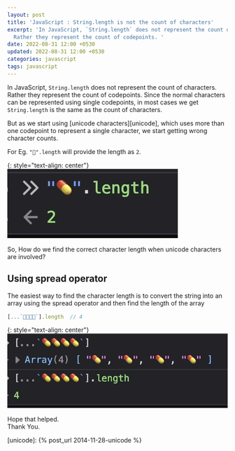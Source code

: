 ```yaml
---
layout: post
title: 'JavaScript : String.length is not the count of characters'
excerpt: 'In JavaScript, `String.length` does not represent the count of characters.
  Rather they represent the count of codepoints. '
date: 2022-08-31 12:00 +0530
updated: 2022-08-31 12:00 +0530
categories: javascript
tags: javascript
---
```

In JavaScript, `String.length` does not represent the count of characters. Rather they represent the count of codepoints. 
Since the normal characters can be represented using single codepoints, in most cases we get `String.length` is the same as the count of characters.

But as we start using [unicode characters][unicode], which uses more than one codepoint to represent a single character, we start getting wrong character counts. 

For Eg. `"💊".length` will provide the length as `2`. 

{: style="text-align: center"}
![unicode length](/assets/images/string_length/unicode_length.webp)

So, How do we find the correct character length when unicode characters are involved? 


## <a class="anchor" name="using-spread-operator" href="#using-spread-operator"><i class="anchor-icon"></i></a>Using spread operator


The easiest way to find the character length is to convert the string into an array using the spread operator and then find the length of the array

```js
[...`💊💊💊💊`].length  // 4
```

{: style="text-align: center"}
![using spread operator](/assets/images/string_length/using_spread_operator.webp)

Hope that helped.   
Thank You.


[unicode]: {% post_url 2014-11-28-unicode %}